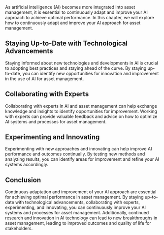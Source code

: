 

As artificial intelligence (AI) becomes more integrated into asset management, it is essential to continuously adapt and improve your AI approach to achieve optimal performance. In this chapter, we will explore how to continuously adapt and improve your AI approach for asset management.

Staying Up-to-Date with Technological Advancements
--------------------------------------------------

Staying informed about new technologies and developments in AI is crucial to adopting best practices and staying ahead of the curve. By staying up-to-date, you can identify new opportunities for innovation and improvement in the use of AI for asset management.

Collaborating with Experts
--------------------------

Collaborating with experts in AI and asset management can help exchange knowledge and insights to identify opportunities for improvement. Working with experts can provide valuable feedback and advice on how to optimize AI systems and processes for asset management.

Experimenting and Innovating
----------------------------

Experimenting with new approaches and innovating can help improve AI performance and outcomes continually. By testing new methods and analyzing results, you can identify areas for improvement and refine your AI systems accordingly.

Conclusion
----------

Continuous adaptation and improvement of your AI approach are essential for achieving optimal performance in asset management. By staying up-to-date with technological advancements, collaborating with experts, experimenting, and innovating, you can continuously improve your AI systems and processes for asset management. Additionally, continued research and innovation in AI technology can lead to new breakthroughs in asset management, leading to improved outcomes and quality of life for stakeholders.
